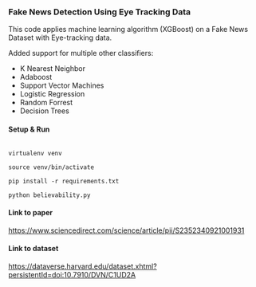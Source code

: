 ### Fake News Detection Using Eye Tracking Data

This code applies machine learning algorithm (XGBoost) on a Fake News Dataset with Eye-tracking data.

Added support for multiple other classifiers:

- K Nearest Neighbor
- Adaboost
- Support Vector Machines
- Logistic Regression
- Random Forrest
- Decision Trees

#### Setup & Run

```

virtualenv venv

source venv/bin/activate

pip install -r requirements.txt

python believability.py

```

#### Link to paper

https://www.sciencedirect.com/science/article/pii/S2352340921001931

#### Link to dataset

https://dataverse.harvard.edu/dataset.xhtml?persistentId=doi:10.7910/DVN/C1UD2A

